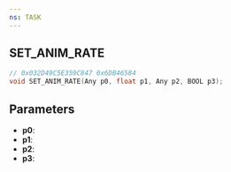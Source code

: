 ```yaml
---
ns: TASK
---
```

## SET_ANIM_RATE

```c
// 0x032D49C5E359C847 0x6DB46584
void SET_ANIM_RATE(Any p0, float p1, Any p2, BOOL p3);
```


## Parameters
* **p0**: 
* **p1**: 
* **p2**: 
* **p3**: 


